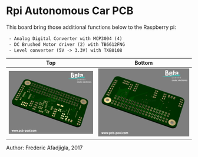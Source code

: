 Rpi Autonomous Car PCB 
====================
This board bring those additional functions below to the Raspberry pi:

	 - Analog Digital Converter with MCP3004 (4)
	 - DC Brushed Motor driver (2) with TB6612FNG
	 - Level converter (5V -> 3.3V) with TXB0108

Top                                                                      |  Bottom
:-----------------------------------------------------------------------:|:--------------------------------------------------------------:
![Alt text](03_Docs/Components/top_gold_with_mask.png?raw=true "Top")  |  ![Alt text](03_Docs/Components/bot_gold_with_mask.png?raw=true "Bottom")

Author: Frederic Afadjigla, 2017
